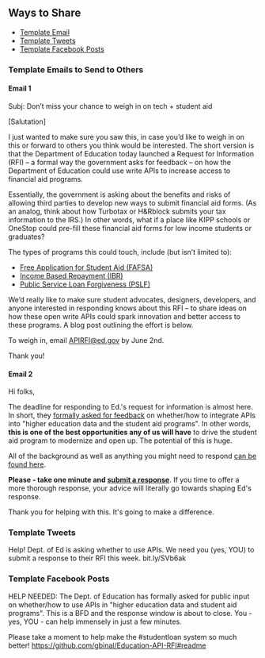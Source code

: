 
## Ways to Share 

* [Template Email](https://github.com/gbinal/Education-API-RFI/blob/master/sharing.md#template-email-to-send-to-others)
* [Template Tweets](https://github.com/gbinal/Education-API-RFI/blob/master/sharing.md#template-tweets)
* [Template Facebook Posts](https://github.com/gbinal/Education-API-RFI/blob/master/sharing.md#template-facebook-posts)


### Template Emails to Send to Others

#### Email 1

Subj: Don’t miss your chance to weigh in on tech + student aid

[Salutation]
 
I just wanted to make sure you saw this, in case you’d like to weigh in on this or forward to others you think would be interested. The short version is that the Department of Education today launched a Request for Information (RFI) – a formal way the government asks for feedback – on how the Department of Education could use write APIs to increase access to financial aid programs.  
 
Essentially, the government is asking about the benefits and risks of allowing third parties to develop new ways to submit financial aid forms.  (As an analog, think about how Turbotax or H&Rblock submits your tax information to the IRS.) In other words, what if a place like KIPP schools or OneStop could pre-fill these financial aid forms for low income students or graduates?
 
The types of programs this could touch, include (but isn’t limited to):
 
* [Free Application for Student Aid (FAFSA)](https://fafsa.ed.gov/)
* [Income Based Repayment (IBR)](http://www.consumerfinance.gov/askcfpb/633/what-income-based-repayment-ibr.html)
* [Public Service Loan Forgiveness (PSLF)](http://www.consumerfinance.gov/askcfpb/1563/i-want-certify-i-work-qualified-employer-order-qualify-public-service-loan-forgiveness-what-do-i-do.html)
  

We’d really like to make sure student advocates, designers, developers, and anyone interested in responding knows about this RFI – to share ideas on how these open write APIs could spark innovation and better access to these programs. A blog post outlining the effort is below.
 
To weigh in, email APIRFI@ed.gov by June 2nd.
 
Thank you!

#### Email 2

Hi folks,  

The deadline for responding to Ed.'s request for information is almost here.  In short, they [formally asked for feedback](http://www.ed.gov/blog/2014/04/how-can-the-department-of-education-increase-innovation-transparency-and-access-to-data/) on whether/how to integrate APIs into "higher education data and the student aid programs".  In other words, **this is one of the best opportunities any of us will have** to drive the student aid program to modernize and open up.  The potential of this is huge. 

All of the background as well as anything you might need to respond [can be found here](https://github.com/gbinal/Education-API-RFI#readme).  

**Please - take one minute and [submit a response](https://github.com/gbinal/Education-API-RFI/blob/master/response_material.md)**.  If you time to offer a more thorough response, your advice will literally go towards shaping Ed's response.  

Thank you for helping with this.  It's going to make a difference.  


### Template Tweets

Help! Dept. of Ed is asking whether to use APIs. We need you (yes, YOU) to submit a response to their RFI this week. bit.ly/SVb6ak


### Template Facebook Posts

HELP NEEDED: The Dept. of Education has formally asked for public input on whether/how to use APIs in "higher education data and student aid programs".   This is a BFD and the response window is about to close.  You - yes, YOU - can help immensely in just a few minutes.  

Please take a moment to help make the #studentloan system so much better!  https://github.com/gbinal/Education-API-RFI#readme


